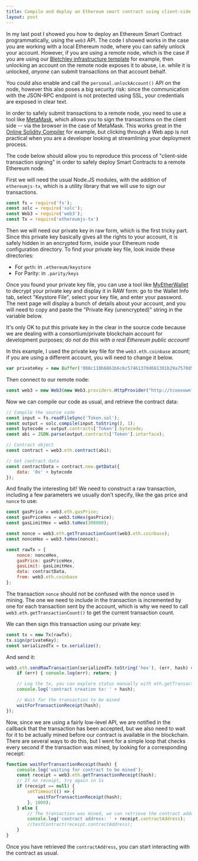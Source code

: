 ```yaml
---
title: Compile and deploy an Ethereum smart contract using client-side signatures
layout: post
---
```


In my last post I showed you how to deploy an Ethereum Smart Contract programmatically, using the `web3` API. The code I showed works in the case you are working with a local Ethereum node, where you can safely unlock your account. However, if you are using a remote node, which is the case if you are using our [Bletchley infrastructure template](https://azure.microsoft.com/en-us/marketplace/partners/microsoft-azure-blockchain/azure-blockchain-serviceethereum-consortium-blockchain/) for example, then unlocking an account on the remote node exposes it to abuse, i.e. while it is unlocked, *anyone* can submit transactions on that account behalf. 

You could also enable and call the `personal.unlockAccount()` API on the node, however this also poses a big security risk: since the communication with the JSON-RPC endpoint is not protected using SSL, your credentials are exposed in clear text. 

In order to safely submit transactions to a remote node, you need to use a tool like [MetaMask](https://metamask.io/), which allows you to sign the transactions on the client side -- via the browser in the case of MetaMask. This works great in the [Online Solidity Compiler](https://ethereum.github.io/browser-solidity/) for example, but clicking through a Web app is not practical when you are a developer looking at streamlining your deployment process.

The code below should allow you to reproduce this process of "client-side transaction signing" in order to safely deploy Smart Contracts to a remote Ethereum node.

First we will need the usual Node.JS modules, with the addition of `ethereumjs-tx`, which is a utility library that we will use to sign our transactions.

``` javascript
const fs = require('fs');
const solc = require('solc');
const Web3 = require('web3');
const Tx = require('ethereumjs-tx')
```

Then we will need our private key in raw form, which is the first tricky part. Since this private key basically gives all the rights to your account, it is safely hidden in an encrypted form, inside your Ethereum node configuration directory. To find your private key file, look inside these directories:

- For `geth`: in `.ethereum/keystore`
- For Parity: in `.parity/keys`

Once you found your private key file, you can use a tool like [MyEtherWallet](https://www.myetherwallet.com/#view-wallet-info) to decrypt your private key and display it in RAW form: go to the Wallet Info tab, select "Keystore File", select your key file, and enter your password. The next page will display a bunch of details about your account, and you will need to copy and paste the "Private Key (unencrypted)" string in the variable below.

It's only OK to put this private key in the clear in the source code because we are dealing with a consortium/private blockchain account for development purposes; *do not do this with a real Ethereum public account!*

In this example, I used the private key file for the `web3.eth.coinbase` acount; if you are using a different account, you will need to change it below.

``` javascript
var privateKey = new Buffer('088c110b6861b6c6c57461370d661301b29a7570d59cb83c6b4f19ec4b47f642', 'hex')
```

Then connect to our remote node:

``` javascript
const web3 = new Web3(new Web3.providers.HttpProvider("http://tcoexownf.westeurope.cloudapp.azure.com:8545"));
```

Now we can compile our code as usual, and retrieve the contract data:

``` javascript
// Compile the source code
const input = fs.readFileSync('Token.sol');
const output = solc.compile(input.toString(), 1);
const bytecode = output.contracts['Token'].bytecode;
const abi = JSON.parse(output.contracts['Token'].interface);

// Contract object
const contract = web3.eth.contract(abi);

// Get contract data
const contractData = contract.new.getData({
    data: '0x' + bytecode
});
```

And finally the interesting bit! We need to construct a raw transaction, including a few parameters we usually don't specify, like the gas price and `nonce` to use:

``` javascript
const gasPrice = web3.eth.gasPrice;
const gasPriceHex = web3.toHex(gasPrice);
const gasLimitHex = web3.toHex(300000);

const nonce = web3.eth.getTransactionCount(web3.eth.coinbase);
const nonceHex = web3.toHex(nonce);

const rawTx = {
    nonce: nonceHex,
    gasPrice: gasPriceHex,
    gasLimit: gasLimitHex,
    data: contractData,
    from: web3.eth.coinbase
};
```

The transaction `nonce` should not be confused with the nonce used in mining. The one we need to include in the transaction is incremented by one for each transaction sent by the account, which is why we need to call `web3.eth.getTransactionCount()` to get the current transaction count.

We can then sign this transaction using our private key:

``` javascript
const tx = new Tx(rawTx);
tx.sign(privateKey);
const serializedTx = tx.serialize();
```

And send it:

``` javascript
web3.eth.sendRawTransaction(serializedTx.toString('hex'), (err, hash) => {
    if (err) { console.log(err); return; }

    // Log the tx, you can explore status manually with eth.getTransaction()
    console.log('contract creation tx: ' + hash);

    // Wait for the transaction to be mined
    waitForTransactionReceipt(hash);
});
```

Now, since we are using a fairly low-level API, we are notified in the callback that the transaction has been accepted, but we also need to wait for it to be actually mined before our contract is available in the blockchain. There are several ways to do this, but I went for a simple loop that checks every second if the transaction was mined, by looking for a corresponding receipt:

``` javascript
function waitForTransactionReceipt(hash) {
    console.log('waiting for contract to be mined');
    const receipt = web3.eth.getTransactionReceipt(hash);
    // If no receipt, try again in 1s
    if (receipt == null) {
        setTimeout(() => {
            waitForTransactionReceipt(hash);
        }, 1000);
    } else {
        // The transaction was mined, we can retrieve the contract address
        console.log('contract address: ' + receipt.contractAddress);
        //testContract(receipt.contractAddress);
    }
}
```

Once you have retrieved the `contractAddress`, you can start interacting with the contract as usual.
